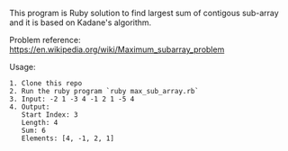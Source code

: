 
This program is Ruby solution to find largest sum of contigous sub-array and it is based on Kadane's algorithm.

Problem reference: https://en.wikipedia.org/wiki/Maximum_subarray_problem

Usage:

    1. Clone this repo
    2. Run the ruby program `ruby max_sub_array.rb`
    3. Input: -2 1 -3 4 -1 2 1 -5 4
    4. Output:
       Start Index: 3
       Length: 4
       Sum: 6
       Elements: [4, -1, 2, 1]



